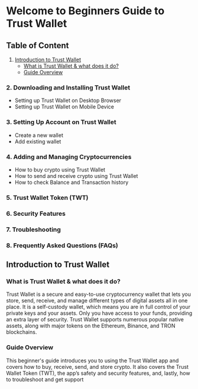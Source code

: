 # Welcome to Beginners Guide to Trust Wallet

## Table of Content
1. [Introduction to Trust Wallet](#introduction-to-trust-wallet)
   - [What is Trust Wallet & what does it do?](#what-is-trust-wallet--what-does-it-do)
   - [Guide Overview](#guide-overview)



### 2. Downloading and Installing Trust Wallet
- Setting up Trust Wallet on Desktop Browser
- Setting up Trust Wallet on Mobile Device

### 3. Setting Up Account on Trust Wallet
- Create a new wallet
- Add existing wallet

### 4. Adding and Managing Cryptocurrencies
- How to buy crypto using Trust Wallet
- How to send and receive crypto using Trust Wallet
- How to check Balance and Transaction history

### 5. Trust Wallet Token (TWT)
### 6. Security Features
### 7. Troubleshooting
### 8. Frequently Asked Questions (FAQs)



## Introduction to Trust Wallet 
### 	What is Trust Wallet & what does it do?
Trust Wallet is a secure and easy-to-use cryptocurrency wallet that lets you store, send, receive, and manage different types of digital assets all in one place. It is a self-custody wallet, which means you are in full control of your private keys and your assets. Only you have access to your funds, providing an extra layer of security. Trust Wallet supports numerous popular native assets, along with major tokens on the Ethereum, Binance, and TRON blockchains.
###   Guide Overview
This beginner's guide introduces you to using the Trust Wallet app and covers how to buy, receive, send, and store crypto. It also covers the Trust Wallet Token (TWT), the app’s safety and security features, and, lastly, how to troubleshoot and get support

